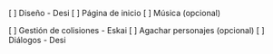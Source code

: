 [ ] Diseño - Desi
[ ] Página de inicio
[ ] Música (opcional)

[ ] Gestión de colisiones - Eskai
[ ] Agachar personajes (opcional)
[ ] Diálogos - Desi
